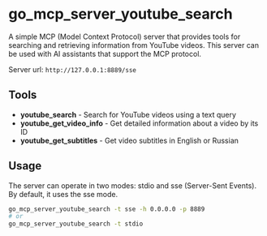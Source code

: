 # go_mcp_server_youtube_search

A simple MCP (Model Context Protocol) server that provides tools for searching and retrieving information from YouTube videos. This server can be used with AI assistants that support the MCP protocol.

Server url: `http://127.0.0.1:8889/sse`

## Tools

- **youtube_search** - Search for YouTube videos using a text query
- **youtube_get_video_info** - Get detailed information about a video by its ID
- **youtube_get_subtitles** - Get video subtitles in English or Russian

## Usage

The server can operate in two modes: stdio and sse (Server-Sent Events). By default, it uses the sse mode.

```bash
go_mcp_server_youtube_search -t sse -h 0.0.0.0 -p 8889
# or
go_mcp_server_youtube_search -t stdio
```
